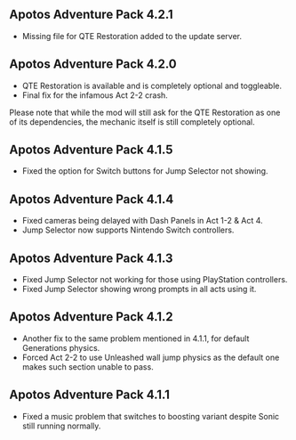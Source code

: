 ## Apotos Adventure Pack 4.2.1

- Missing file for QTE Restoration added to the update server.

## Apotos Adventure Pack 4.2.0

- QTE Restoration is available and is completely optional and toggleable.
- Final fix for the infamous Act 2-2 crash.

Please note that while the mod will still ask for the QTE Restoration as one of its dependencies, the mechanic itself is still completely optional.

## Apotos Adventure Pack 4.1.5

- Fixed the option for Switch buttons for Jump Selector not showing.

## Apotos Adventure Pack 4.1.4

- Fixed cameras being delayed with Dash Panels in Act 1-2 & Act 4.
- Jump Selector now supports Nintendo Switch controllers.

## Apotos Adventure Pack 4.1.3

- Fixed Jump Selector not working for those using PlayStation controllers.
- Fixed Jump Selector showing wrong prompts in all acts using it.

## Apotos Adventure Pack 4.1.2

- Another fix to the same problem mentioned in 4.1.1, for default Generations physics.
- Forced Act 2-2 to use Unleashed wall jump physics as the default one makes such section unable to pass.

## Apotos Adventure Pack 4.1.1

- Fixed a music problem that switches to boosting variant despite Sonic still running normally.